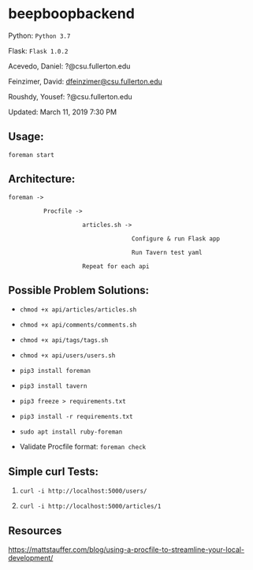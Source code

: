 # beepboopbackend

Python: `Python 3.7`

Flask: `Flask 1.0.2`

Acevedo, Daniel: ?@csu.fullerton.edu

Feinzimer, David: dfeinzimer@csu.fullerton.edu

Roushdy, Yousef: ?@csu.fullerton.edu

Updated: March 11, 2019 7:30 PM
              
## Usage:

`foreman start`


## Architecture:

    foreman ->

              Procfile ->

                         articles.sh ->

                                       Configure & run Flask app

                                       Run Tavern test yaml

                         Repeat for each api


## Possible Problem Solutions:

- `chmod +x api/articles/articles.sh`

- `chmod +x api/comments/comments.sh`

- `chmod +x api/tags/tags.sh`

- `chmod +x api/users/users.sh`

- `pip3 install foreman`

- `pip3 install tavern`

- `pip3 freeze > requirements.txt`

- `pip3 install -r requirements.txt`

- `sudo apt install ruby-foreman`

- Validate Procfile format: `foreman check`


## Simple curl Tests:

1) `curl -i http://localhost:5000/users/`

2) `curl -i http://localhost:5000/articles/1`


## Resources

https://mattstauffer.com/blog/using-a-procfile-to-streamline-your-local-development/
